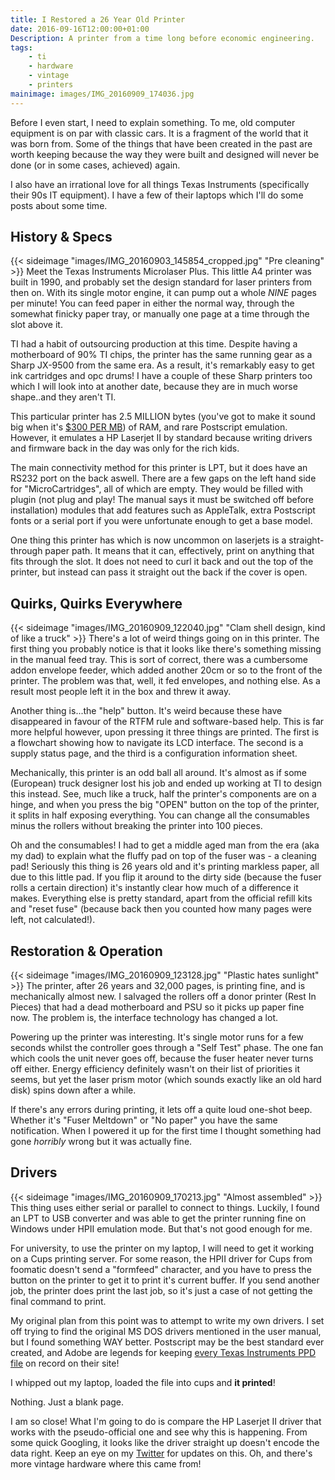 ```yaml
---
title: I Restored a 26 Year Old Printer
date: 2016-09-16T12:00:00+01:00
Description: A printer from a time long before economic engineering.
tags:
    - ti
    - hardware
    - vintage
    - printers
mainimage: images/IMG_20160909_174036.jpg
---
```


Before I even start, I need to explain something. To me, old computer equipment is on par with classic cars. It is a fragment of the world that it was born from. Some of the things that have been created in the past are worth keeping because the way they were built and designed will never be done (or in some cases, achieved) again.

I also have an irrational love for all things Texas Instruments (specifically their 90s IT equipment). I have a few of their laptops which I'll do some posts about some time.

## History & Specs

{{< sideimage "images/IMG_20160903_145854_cropped.jpg" "Pre cleaning" >}}
Meet the Texas Instruments Microlaser Plus. This little A4 printer was built in 1990, and probably set the design standard for laser printers from then on. With its single motor engine, it can pump out a whole *NINE* pages per minute! You can feed paper in either the normal way, through the somewhat finicky paper tray, or manually one page at a time through the slot above it.

TI had a habit of outsourcing production at this time. Despite having a motherboard of 90% TI chips, the printer has the same running gear as a Sharp JX-9500 from the same era. As a result, it's remarkably easy to get ink cartridges and opc drums! I have a couple of these Sharp printers too which I will look into at another date, because they are in much worse shape..and they aren't TI.

This particular printer has 2.5 MILLION bytes (you've got to make it sound big when it's [$300 PER MB](https://books.google.ie/books?id=wEufoGXlUxUC&pg=PT266&lpg=PT266&dq=sharp+printer+jx+95XX&source=bl&ots=ZaSQjJ07nb&sig=tv9TObzDqIOrqlDKvupZenRbh9Y&hl=en&sa=X&ved=0ahUKEwj1tvzbyJHPAhXJK8AKHdrVAtYQ6AEIKDAC#v=onepage&q=sharp%20printer%20jx%2095XX&f=false)) of RAM, and rare Postscript emulation. However, it emulates a HP Laserjet II by standard because writing drivers and firmware back in the day was only for the rich kids.

The main connectivity method for this printer is LPT, but it does have an RS232 port on the back aswell. There are a few gaps on the left hand side for "MicroCartridges", all of which are empty. They would be filled with plugin (not plug and play! The manual says it must be switched off before installation) modules that add features such as AppleTalk, extra Postscript fonts or a serial port if you were unfortunate enough to get a base model.

One thing this printer has which is now uncommon on laserjets is a straight-through paper path. It means that it can, effectively, print on anything that fits through the slot. It does not need to curl it back and out the top of the printer, but instead can pass it straight out the back if the cover is open.

## Quirks, Quirks Everywhere

{{< sideimage "images/IMG_20160909_122040.jpg" "Clam shell design, kind of like a truck" >}}
There's a lot of weird things going on in this printer. The first thing you probably notice is that it looks like there's something missing in the manual feed tray. This is sort of correct, there was a cumbersome addon envelope feeder, which added another 20cm or so to the front of the printer. The problem was that, well, it fed envelopes, and nothing else. As a result most people left it in the box and threw it away.

Another thing is...the "help" button. It's weird because these have disappeared in favour of the RTFM rule and software-based help. This is far more helpful however, upon pressing it three things are printed. The first is a flowchart showing how to navigate its LCD interface. The second is a supply status page, and the third is a configuration information sheet.

Mechanically, this printer is an odd ball all around. It's almost as if some (European) truck designer lost his job and ended up working at TI to design this instead. See, much like a truck, half the printer's components are on a hinge, and when you press the big "OPEN" button on the top of the printer, it splits in half exposing everything. You can change all the consumables minus the rollers without breaking the printer into 100 pieces.

Oh and the consumables! I had to get a middle aged man from the era (aka my dad) to explain what the fluffy pad on top of the fuser was - a cleaning pad! Seriously this thing is 26 years old and it's printing markless paper, all due to this little pad. If you flip it around to the dirty side (because the fuser rolls a certain direction) it's instantly clear how much of a difference it makes. Everything else is pretty standard, apart from the official refill kits and "reset fuse" (because back then you counted how many pages were left, not calculated!).

## Restoration & Operation

{{< sideimage "images/IMG_20160909_123128.jpg" "Plastic hates sunlight" >}}
The printer, after 26 years and 32,000 pages, is printing fine, and is mechanically almost new. I salvaged the rollers off a donor printer (Rest In Pieces) that had a dead motherboard and PSU so it picks up paper fine now. The problem is, the interface technology has changed a lot.

Powering up the printer was interesting. It's single motor runs for a few seconds whilst the controller goes through a "Self Test" phase. The one fan which cools the unit never goes off, because the fuser heater never turns off either. Energy efficiency definitely wasn't on their list of priorities it seems, but yet the laser prism motor (which sounds exactly like an old hard disk) spins down after a while.

If there's any errors during printing, it lets off a quite loud one-shot beep. Whether it's "Fuser Meltdown" or "No paper" you have the same notification. When I powered it up for the first time I thought something had gone *horribly* wrong but it was actually fine.

## Drivers

{{< sideimage "images/IMG_20160909_170213.jpg" "Almost assembled" >}}
This thing uses either serial or parallel to connect to things. Luckily, I found an LPT to USB converter and was able to get the printer running fine on Windows under HPII emulation mode. But that's not good enough for me.

For university, to use the printer on my laptop, I will need to get it working on a Cups printing server. For some reason, the HPII driver for Cups from foomatic doesn't send a "formfeed" character, and you have to press the button on the printer to get it to print it's current buffer. If you send another job, the printer does print the last job, so it's just a case of not getting the final command to print.

My original plan from this point was to attempt to write my own drivers. I set off trying to find the original MS DOS drivers mentioned in the user manual, but I found something WAY better. Postscript may be the best standard ever created, and Adobe are legends for keeping [every Texas Instruments PPD file](http://www.adobe.com/support/downloads/detail.jsp?ftpID=444) on record on their site!

I whipped out my laptop, loaded the file into cups and __it printed__!

Nothing. Just a blank page.

I am so close! What I'm going to do is compare the HP Laserjet II driver that works with the pseudo-official one and see why this is happening. From some quick Googling, it looks like the driver straight up doesn't encode the data right. Keep an eye on my [Twitter](https://twitter.com/m1cr0m4n) for updates on this. Oh, and there's more vintage hardware where this came from!
